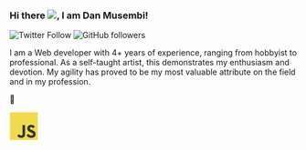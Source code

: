 ### Hi there <img src="https://raw.githubusercontent.com/MartinHeinz/MartinHeinz/master/wave.gif" width="30px">, I am Dan Musembi!


![Twitter Follow](https://img.shields.io/twitter/follow/danrez_?label=people%20following%20me&style=social)
![GitHub followers](https://img.shields.io/github/followers/danmusembi?label=people%20following%20me&style=social)

I am a Web developer with 4+ years of experience, ranging from hobbyist to professional.
As a self-taught artist, this demonstrates my enthusiasm and devotion. 
My agility has proved to be my most valuable attribute on the field and in my profession.


🧰

<img src="https://github.com/devicons/devicon/blob/master/icons/javascript/javascript-original.svg" alt="javaScript logo" width="50" height="50"/>
<!--
**danmusembi/danmusembi** is a ✨ _special_ ✨ repository because its `README.md` (this file) appears on your GitHub profile.

Here are some ideas to get you started:

- 🔭 I’m currently working on ...
- 🌱 I’m currently learning ...
- 👯 I’m looking to collaborate on ...
- 🤔 I’m looking for help with ...
- 💬 Ask me about ...
- 📫 How to reach me: ...
- 😄 Pronouns: ...
- ⚡ Fun fact: ...
-->
